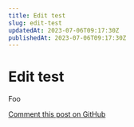 ```yaml
---
title: Edit test
slug: edit-test
updatedAt: 2023-07-06T09:17:30Z
publishedAt: 2023-07-06T09:17:30Z
---
```


# Edit test

Foo

[Comment this post on GitHub](https://github.com/franky47/actions-laboratory/discussions/12)